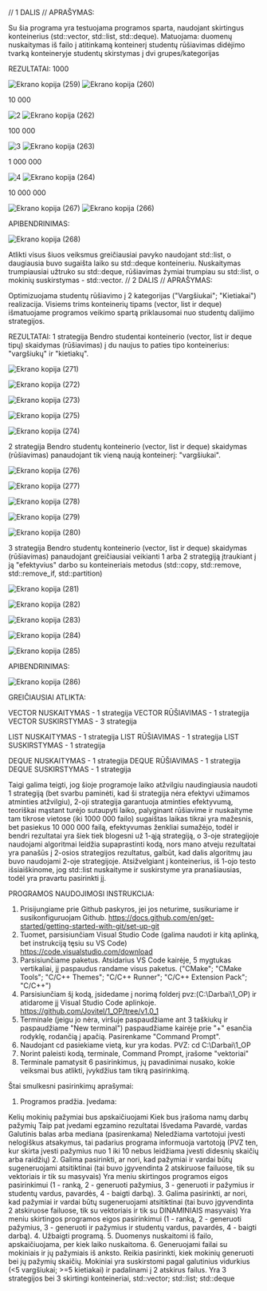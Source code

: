 // 1 DALIS //
APRAŠYMAS:

Su šia programa yra testuojama programos sparta, naudojant skirtingus konteinerius (std::vector, std::list, std::deque). Matuojama: duomenų nuskaitymas iš failo į atitinkamą konteinerį
           studentų rūšiavimas didėjimo tvarką konteineryje 
           studentų skirstymas  į dvi grupes/kategorijas

REZULTATAI:
1000

![Ekrano kopija (259)](https://github.com/Jovitel/1_OP/assets/150922295/71b0cf1b-6f50-455c-8e46-5f77e61cb27e)
![Ekrano kopija (260)](https://github.com/Jovitel/1_OP/assets/150922295/de6211c5-07f8-45a3-b8bb-00fa73229921)

10 000

![2](https://github.com/Jovitel/1_OP/assets/150922295/8063d316-d155-4f96-a994-d53d7ae6598c)
![Ekrano kopija (262)](https://github.com/Jovitel/1_OP/assets/150922295/c009ca89-ebd6-49dc-b793-c9f996318d9c)

100 000

![3](https://github.com/Jovitel/1_OP/assets/150922295/b6cc98b3-f84a-4565-b423-bb2a5736c64e)
![Ekrano kopija (263)](https://github.com/Jovitel/1_OP/assets/150922295/967158a3-ec7b-4989-a5d6-f381bcd7cb0c)

1 000 000

![4](https://github.com/Jovitel/1_OP/assets/150922295/205ad437-b3af-4466-ae01-a928e6fb32ed)
![Ekrano kopija (264)](https://github.com/Jovitel/1_OP/assets/150922295/15f7930b-1a0e-431a-8eec-c8c1f23e4476)

10 000 000

![Ekrano kopija (267)](https://github.com/Jovitel/1_OP/assets/150922295/00973ea7-2fa1-4722-ab7b-27b954534155)
![Ekrano kopija (266)](https://github.com/Jovitel/1_OP/assets/150922295/fd805374-62c2-4056-ba58-b5f3aa4edf45)

APIBENDRINIMAS:

![Ekrano kopija (268)](https://github.com/Jovitel/1_OP/assets/150922295/34a7260e-d159-4226-856b-f129c2d4b986)

Atlikti visus šiuos veiksmus greičiausiai pavyko naudojant std::list, o daugiausia buvo sugaišta laiko su std::deque konteineriu. Nuskaitymas trumpiausiai užtruko su std::deque, rūšiavimas žymiai trumpiau su std::list, o mokinių suskirstymas - std::vector. 
// 2 DALIS //
APRAŠYMAS:

Optimizuojama studentų rūšiavimo į 2 kategorijas ("Vargšiukai"; "Kietiakai") realizacija. Visiems trims konteinerių tipams (vector, list ir deque) išmatuojame programos veikimo spartą priklausomai nuo studentų dalijimo strategijos.

REZULTATAI:
1 strategija
Bendro studentai konteinerio (vector, list ir deque tipų) skaidymas (rūšiavimas) į du naujus to paties tipo konteinerius: "vargšiukų" ir "kietiakų". 

![Ekrano kopija (271)](https://github.com/Jovitel/1_OP/assets/150922295/648c122f-e652-4bb9-832f-b50277ad12e7)

![Ekrano kopija (272)](https://github.com/Jovitel/1_OP/assets/150922295/4fe8f38d-f3ad-49dd-8985-619ae0616ff1)

![Ekrano kopija (273)](https://github.com/Jovitel/1_OP/assets/150922295/73193f69-b8bc-4133-88ec-b11c7c8eaea7)

![Ekrano kopija (275)](https://github.com/Jovitel/1_OP/assets/150922295/e725a02c-98a9-4464-9e6c-1c33aa57b54a)

![Ekrano kopija (274)](https://github.com/Jovitel/1_OP/assets/150922295/12919eed-1e4b-4789-9a08-433e9cdca396)

2 strategija
Bendro studentų konteinerio (vector, list ir deque) skaidymas (rūšiavimas) panaudojant tik vieną naują konteinerį: "vargšiukai".

![Ekrano kopija (276)](https://github.com/Jovitel/1_OP/assets/150922295/06b383ba-973f-43e9-92f5-a9f197103acd)

![Ekrano kopija (277)](https://github.com/Jovitel/1_OP/assets/150922295/12c591be-7dad-4e2d-ac70-9105a7a648f0)

![Ekrano kopija (278)](https://github.com/Jovitel/1_OP/assets/150922295/4fbe09f8-02bb-4ee2-8d19-68ea1999fad8)

![Ekrano kopija (279)](https://github.com/Jovitel/1_OP/assets/150922295/f0735bb9-ce9e-4721-bb20-b5d49fba2026)

![Ekrano kopija (280)](https://github.com/Jovitel/1_OP/assets/150922295/2a32d8f0-1c7f-4346-8ba2-c523ce3ba99a)

3 strategija
Bendro studentų konteinerio (vector, list ir deque) skaidymas (rūšiavimas) panaudojant greičiausiai veikianti 1 arba 2 strategiją  įtraukiant į ją "efektyvius" darbo su konteineriais metodus (std::copy, std::remove, std::remove_if, std::partition)

![Ekrano kopija (281)](https://github.com/Jovitel/1_OP/assets/150922295/edd5bde6-da50-4c8d-abaf-ab7eaa2545c5)

![Ekrano kopija (282)](https://github.com/Jovitel/1_OP/assets/150922295/da3ba13a-088b-4bc1-8b86-38358282fa7f)

![Ekrano kopija (283)](https://github.com/Jovitel/1_OP/assets/150922295/9501aaf6-14fc-4d96-8a67-2b86f617873a)

![Ekrano kopija (284)](https://github.com/Jovitel/1_OP/assets/150922295/7b890b9c-862d-4f31-bd31-2f520a35bc34)

![Ekrano kopija (285)](https://github.com/Jovitel/1_OP/assets/150922295/23dfd549-0989-40d5-9ac6-a65ca3dfe9ba)


APIBENDRINIMAS:

![Ekrano kopija (286)](https://github.com/Jovitel/1_OP/assets/150922295/18402131-e465-42eb-93da-ae219c9dc4a1)

GREIČIAUSIAI ATLIKTA:

VECTOR NUSKAITYMAS - 1 strategija
VECTOR RŪŠIAVIMAS - 1 strategija
VECTOR SUSKIRSTYMAS - 3 strategija

LIST NUSKAITYMAS - 1 strategija
LIST RŪŠIAVIMAS - 1 strategija
LIST SUSKIRSTYMAS - 1 strategija

DEQUE NUSKAITYMAS - 1 strategija
DEQUE RŪŠIAVIMAS - 1 strategija
DEQUE SUSKIRSTYMAS - 1 strategija

Taigi galima teigti, jog šioje programoje laiko atžvilgiu naudingiausia naudoti 1 strategiją (bet svarbu paminėti, kad ši strategija nėra efektyvi užimamos atminties atžvilgiu), 
2-oji strategija garantuoja atminties efektyvumą, teoriškai mąstant turėjo sutaupyti laiko, palyginant rūšiavime ir nuskaityme tam tikrose vietose (iki 1000 000 failo) sugaištas laikas tikrai yra mažesnis, bet pasiekus 10 000 000 failą, efektyvumas ženkliai sumažėjo, todėl ir bendri rezultatai yra šiek tiek blogesni už 1-ąją strategiją,
o 3-oje strategijoje naudojami algoritmai leidžia supaprastinti kodą, nors mano atveju rezultatai yra panašūs į 2-osios strategijos rezultatus, galbūt, kad dalis algoritmų jau buvo naudojami 2-oje strategijoje.
Atsižvelgiant į konteinerius, iš 1-ojo testo išsiaiškinome, jog std::list nuskaityme ir suskirstyme yra pranašiausias, todėl yra pravartu pasirinkti jį.

PROGRAMOS NAUDOJIMOSI INSTRUKCIJA:
1. Prisijungiame prie Github paskyros, jei jos neturime, susikuriame ir susikonfiguruojam Github.
https://docs.github.com/en/get-started/getting-started-with-git/set-up-git
2. Tuomet, parsisiunčiam Visual Studio Code (galima naudoti ir kitą aplinką, bet instrukciją tęsiu su VS Code)
https://code.visualstudio.com/download
3. Parsisiunčiame paketus. Atsidarius VS Code kairėje, 5 mygtukas vertikaliai, jį paspaudus randame visus paketus. ("CMake"; "CMake Tools"; "C/C++ Themes"; "C/C++ Runner"; "C/C++ Extension Pack"; "C/C++")
4. Parsisiunčiam šį kodą, įsidedame į norimą folderį pvz:(C:\Darbai\1_OP) ir atidarome jį Visual Studio Code aplinkoje.
https://github.com/Jovitel/1_OP/tree/v1.0_1
5. Terminale (jeigu jo nėra, viršuje paspaudžiame ant 3 taškiukų ir paspaudžiame "New terminal") paspaudžiame kairėje prie "+" esančia rodyklę, rodančią į apačią. Pasirenkame "Command Prompt".
6. Naudojant cd pasiekiame vietą, kur yra kodas.
PVZ: cd  C:\Darbai\1_OP
7. Norint paleisti kodą, terminale, Command Prompt, įrašome "vektoriai"
8. Terminale pamatysit 6 pasirinkimus, jų pavadinimai nusako, kokie veiksmai bus atlikti, įvykdžius tam tikrą pasirinkimą.
   
Štai smulkesni pasirinkimų aprašymai:
1. Programos pradžia.
Įvedama:

Kelių mokinių pažymiai bus apskaičiuojami
Kiek bus įrašoma namų darbų pažymių
Taip pat įvedami egzamino rezultatai
Išvedama
Pavardė, vardas
Galutinis balas arba mediana (pasirenkama)
Neledžiama vartotojui įvesti nelogiškus atsakymus, tai padarius programa informuoja vartotoją
(PVZ ten, kur skirta įvesti pažymius nuo 1 iki 10 nebus leidžiama įvesti didesnių skaičių arba raidžių)
2. Galima pasirinkti, ar nori, kad pažymiai ir vardai būtų sugeneruojami atsitiktinai
(tai buvo įgyvendinta 2 atskiruose failuose, tik su vektoriais ir tik su masyvais)
Yra meniu skirtingos programos eigos pasirinkimui (1 - ranką, 2 - generuoti pažymius, 3 - generuoti ir pažymius ir studentų vardus, pavardės, 4 - baigti darbą).
3. Galima pasirinkti, ar nori, kad pažymiai ir vardai būtų sugeneruojami atsitiktinai
(tai buvo įgyvendinta 2 atskiruose failuose, tik su vektoriais ir tik su DINAMINIAIS masyvais)
Yra meniu skirtingos programos eigos pasirinkimui (1 - ranką, 2 - generuoti pažymius, 3 - generuoti ir pažymius ir studentų vardus, pavardės, 4 - baigti darbą).
4. Užbaigti programą.
5. Duomenys nuskaitomi iš failo, apskaičiuojama, per kiek laiko nuskaitoma.
6. Generuojami failai su mokiniais ir jų pažymiais iš anksto.
Reikia pasirinkti, kiek mokinių generuoti bei jų pažymių skaičių.
Mokiniai yra suskirstomi pagal galutinius vidurkius (<5 vargšiukai; >=5 kietiakai) ir padalinami į 2 atskirus failus.
Yra 3 strategijos bei 3 skirtingi konteineriai, std::vector; std::list; std::deque

